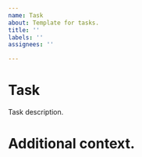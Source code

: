 ```yaml
---
name: Task
about: Template for tasks.
title: ''
labels: ''
assignees: ''

---
```


# Task
Task description.
# Additional context.
